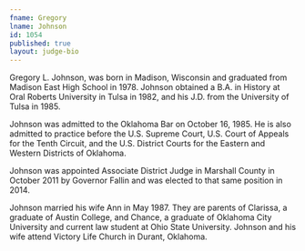 ```yaml
---
fname: Gregory
lname: Johnson
id: 1054
published: true
layout: judge-bio
---
```

Gregory L. Johnson, was born in Madison, Wisconsin and graduated
from Madison East High School in 1978. Johnson obtained a B.A. in
History at Oral Roberts University in Tulsa in 1982, and his J.D. from
the University of Tulsa in 1985.

Johnson was admitted to the Oklahoma Bar on October 16, 1985. He is also
admitted to practice before the U.S. Supreme Court, U.S. Court of
Appeals for the Tenth Circuit, and the U.S. District Courts for the
Eastern and Western Districts of Oklahoma.

Johnson was appointed Associate District Judge in Marshall County in
October 2011 by Governor Fallin and was elected to that same position in
2014.

Johnson married his wife Ann in May 1987. They are parents of Clarissa,
a graduate of Austin College, and Chance, a graduate of Oklahoma City
University and current law student at Ohio State University. Johnson and
his wife attend Victory Life Church in Durant, Oklahoma.
